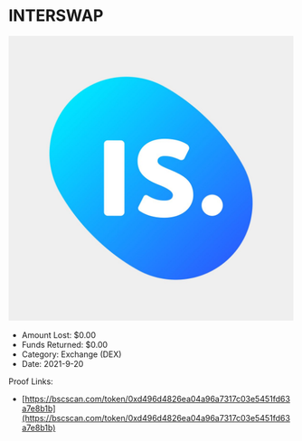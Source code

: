 # INTERSWAP
![INTERSWAP](/rektimages/INTERSWAP.png)
- Amount Lost: $0.00
- Funds Returned: $0.00
- Category: Exchange (DEX)
- Date: 2021-9-20



Proof Links:
- [https://bscscan.com/token/0xd496d4826ea04a96a7317c03e5451fd63a7e8b1b](https://bscscan.com/token/0xd496d4826ea04a96a7317c03e5451fd63a7e8b1b)


